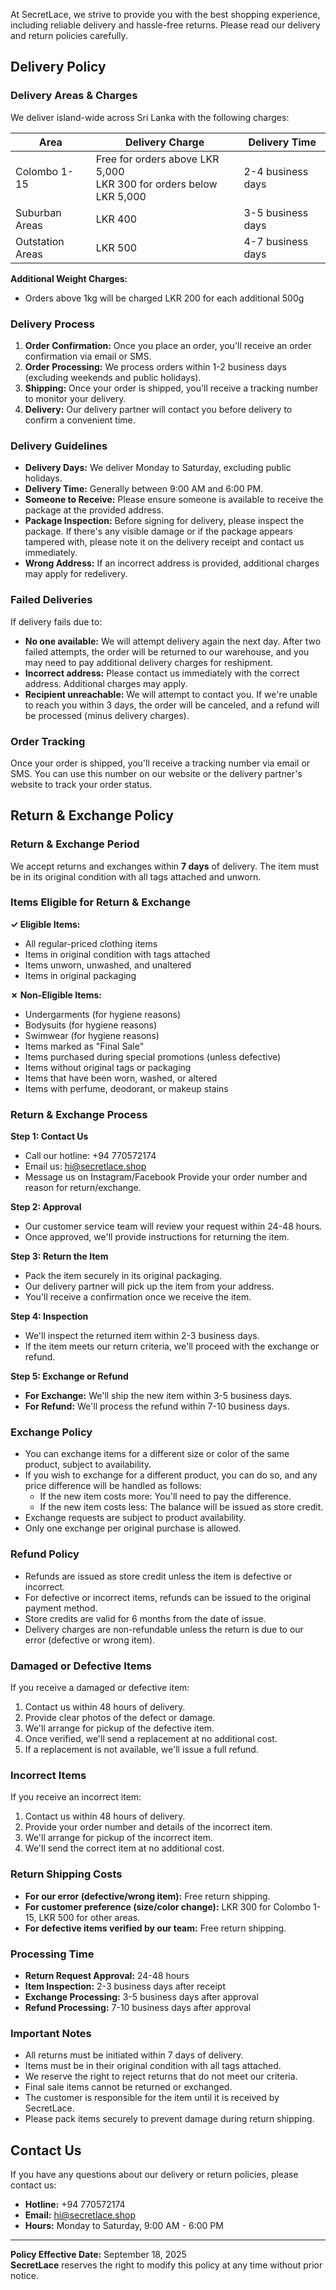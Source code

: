 At SecretLace, we strive to provide you with the best shopping experience, including reliable delivery and hassle-free returns. Please read our delivery and return policies carefully.

## Delivery Policy

### Delivery Areas & Charges

We deliver island-wide across Sri Lanka with the following charges:

| Area | Delivery Charge | Delivery Time |
|------|-----------------|---------------|
| Colombo 1-15 | Free for orders above LKR 5,000<br/>LKR 300 for orders below LKR 5,000 | 2-4 business days |
| Suburban Areas | LKR 400 | 3-5 business days |
| Outstation Areas | LKR 500 | 4-7 business days |

**Additional Weight Charges:**
- Orders above 1kg will be charged LKR 200 for each additional 500g

### Delivery Process

1. **Order Confirmation:** Once you place an order, you'll receive an order confirmation via email or SMS.
2. **Order Processing:** We process orders within 1-2 business days (excluding weekends and public holidays).
3. **Shipping:** Once your order is shipped, you'll receive a tracking number to monitor your delivery.
4. **Delivery:** Our delivery partner will contact you before delivery to confirm a convenient time.

### Delivery Guidelines

- **Delivery Days:** We deliver Monday to Saturday, excluding public holidays.
- **Delivery Time:** Generally between 9:00 AM and 6:00 PM.
- **Someone to Receive:** Please ensure someone is available to receive the package at the provided address.
- **Package Inspection:** Before signing for delivery, please inspect the package. If there's any visible damage or if the package appears tampered with, please note it on the delivery receipt and contact us immediately.
- **Wrong Address:** If an incorrect address is provided, additional charges may apply for redelivery.

### Failed Deliveries

If delivery fails due to:
- **No one available:** We will attempt delivery again the next day. After two failed attempts, the order will be returned to our warehouse, and you may need to pay additional delivery charges for reshipment.
- **Incorrect address:** Please contact us immediately with the correct address. Additional charges may apply.
- **Recipient unreachable:** We will attempt to contact you. If we're unable to reach you within 3 days, the order will be canceled, and a refund will be processed (minus delivery charges).

### Order Tracking

Once your order is shipped, you'll receive a tracking number via email or SMS. You can use this number on our website or the delivery partner's website to track your order status.

## Return & Exchange Policy

### Return & Exchange Period

We accept returns and exchanges within **7 days** of delivery. The item must be in its original condition with all tags attached and unworn.

### Items Eligible for Return & Exchange

**✓ Eligible Items:**
- All regular-priced clothing items
- Items in original condition with tags attached
- Items unworn, unwashed, and unaltered
- Items in original packaging

**✗ Non-Eligible Items:**
- Undergarments (for hygiene reasons)
- Bodysuits (for hygiene reasons)
- Swimwear (for hygiene reasons)
- Items marked as "Final Sale"
- Items purchased during special promotions (unless defective)
- Items without original tags or packaging
- Items that have been worn, washed, or altered
- Items with perfume, deodorant, or makeup stains

### Return & Exchange Process

**Step 1: Contact Us**
- Call our hotline: +94 770572174
- Email us: hi@secretlace.shop
- Message us on Instagram/Facebook
Provide your order number and reason for return/exchange.

**Step 2: Approval**
- Our customer service team will review your request within 24-48 hours.
- Once approved, we'll provide instructions for returning the item.

**Step 3: Return the Item**
- Pack the item securely in its original packaging.
- Our delivery partner will pick up the item from your address.
- You'll receive a confirmation once we receive the item.

**Step 4: Inspection**
- We'll inspect the returned item within 2-3 business days.
- If the item meets our return criteria, we'll proceed with the exchange or refund.

**Step 5: Exchange or Refund**
- **For Exchange:** We'll ship the new item within 3-5 business days.
- **For Refund:** We'll process the refund within 7-10 business days.

### Exchange Policy

- You can exchange items for a different size or color of the same product, subject to availability.
- If you wish to exchange for a different product, you can do so, and any price difference will be handled as follows:
  - If the new item costs more: You'll need to pay the difference.
  - If the new item costs less: The balance will be issued as store credit.
- Exchange requests are subject to product availability.
- Only one exchange per original purchase is allowed.

### Refund Policy

- Refunds are issued as store credit unless the item is defective or incorrect.
- For defective or incorrect items, refunds can be issued to the original payment method.
- Store credits are valid for 6 months from the date of issue.
- Delivery charges are non-refundable unless the return is due to our error (defective or wrong item).

### Damaged or Defective Items

If you receive a damaged or defective item:
1. Contact us within 48 hours of delivery.
2. Provide clear photos of the defect or damage.
3. We'll arrange for pickup of the defective item.
4. Once verified, we'll send a replacement at no additional cost.
5. If a replacement is not available, we'll issue a full refund.

### Incorrect Items

If you receive an incorrect item:
1. Contact us within 48 hours of delivery.
2. Provide your order number and details of the incorrect item.
3. We'll arrange for pickup of the incorrect item.
4. We'll send the correct item at no additional cost.

### Return Shipping Costs

- **For our error (defective/wrong item):** Free return shipping.
- **For customer preference (size/color change):** LKR 300 for Colombo 1-15, LKR 500 for other areas.
- **For defective items verified by our team:** Free return shipping.

### Processing Time

- **Return Request Approval:** 24-48 hours
- **Item Inspection:** 2-3 business days after receipt
- **Exchange Processing:** 3-5 business days after approval
- **Refund Processing:** 7-10 business days after approval

### Important Notes

- All returns must be initiated within 7 days of delivery.
- Items must be in their original condition with all tags attached.
- We reserve the right to reject returns that do not meet our criteria.
- Final sale items cannot be returned or exchanged.
- The customer is responsible for the item until it is received by SecretLace.
- Please pack items securely to prevent damage during return shipping.

## Contact Us

If you have any questions about our delivery or return policies, please contact us:

- **Hotline:** +94 770572174
- **Email:** hi@secretlace.shop
- **Hours:** Monday to Saturday, 9:00 AM - 6:00 PM

---

**Policy Effective Date:** September 18, 2025  
**SecretLace** reserves the right to modify this policy at any time without prior notice.
